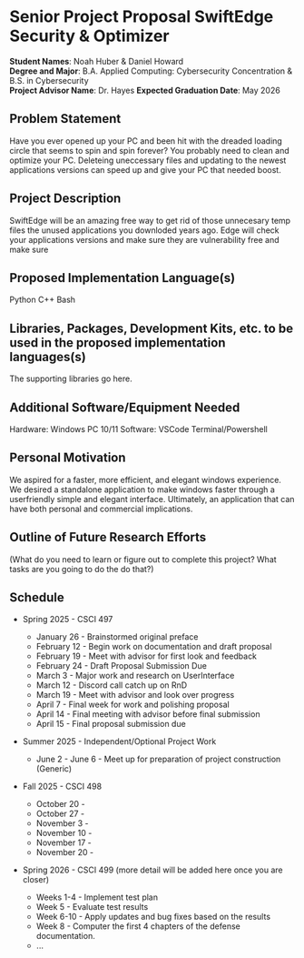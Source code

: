 Senior Project Proposal 
SwiftEdge Security & Optimizer  
===================================================

**Student Names**: Noah Huber & Daniel Howard  
**Degree and Major**: B.A. Applied Computing: Cybersecurity Concentration & B.S. in Cybersecurity\
**Project Advisor Name**: Dr. Hayes
**Expected Graduation Date**: May 2026


Problem Statement
-----------------

Have you ever opened up your PC and been hit with the dreaded loading circle that seems to spin and spin forever?
You probably need to clean and optimize your PC. Deleteing uneccessary files and updating to the newest applications versions
can speed up and give your PC that needed boost.


Project Description
-------------------

SwiftEdge will be an amazing free way to get rid of those unnecesary temp files the unused applications you downloded
years ago. Edge will check your applications versions and make sure they are vulnerability free and make sure


Proposed Implementation Language(s) 
-----------------------------------

Python
C++
Bash


Libraries, Packages, Development Kits, etc. to be used in the proposed implementation languages(s)
--------------------------------------------------------------------------------------------------

The supporting libraries go here.


Additional Software/Equipment Needed
------------------------------------

Hardware:
Windows PC 10/11
Software:
VSCode
Terminal/Powershell

Personal Motivation
-------------------

We aspired for a faster, more efficient, and elegant windows experience. 
We desired a standalone application to make windows faster through a userfriendly simple and elegant interface.
Ultimately, an application that can have both personal and commercial implications.

Outline of Future Research Efforts
----------------------------------

(What do you need to learn or figure out to complete this project? What tasks are you going to do the do that?)

Schedule
--------

*   Spring 2025 - CSCI 497
    -   January 26 - Brainstormed original preface
    -   February 12 - Begin work on documentation and draft proposal
    -   February 19 - Meet with advisor for first look and feedback
    -   February 24 - Draft Proposal Submission Due
    -   March 3  - Major work and research on UserInterface
    -   March 12 - Discord call catch up on RnD
    -   March 19 - Meet with advisor and look over progress
	-   April 7 - Final week for work and polishing proposal
    -   April 14 - Final meeting with advisor before final submission
    -   April 15 - Final proposal submission due

*   Summer 2025 - Independent/Optional Project Work
    -   June 2 - June 6 - Meet up for preparation of project construction (Generic)

*   Fall 2025 - CSCI 498
    -   October 20 - 
    -   October 27 - 
    -   November 3 - 
    -   November 10 - 
    -   November 17 - 
    -   November 20 - 

*   Spring 2026 - CSCI 499 (more detail will be added here once you are closer)
    -   Weeks 1-4 - Implement test plan
    -   Week 5 - Evaluate test results
    -   Week 6-10 - Apply updates and bug fixes based on the results
    -   Week 8 - Computer the first 4 chapters of the defense documentation.
    -   ...
